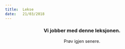 ```yaml
---
title:  Lekse
date:   21/03/2018
---
```


### <center>Vi jobber med denne leksjonen.</center>
<center>Prøv igjen senere.</center>